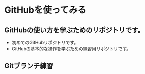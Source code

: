 # GitHubを使ってみる
## GitHubの使い方を学ぶためのリポジトリです。
- 初めてのGitHubリポジトリです。
- GitHubの基本的な操作を学ぶための練習用リポジトリです。

## Gitブランチ練習